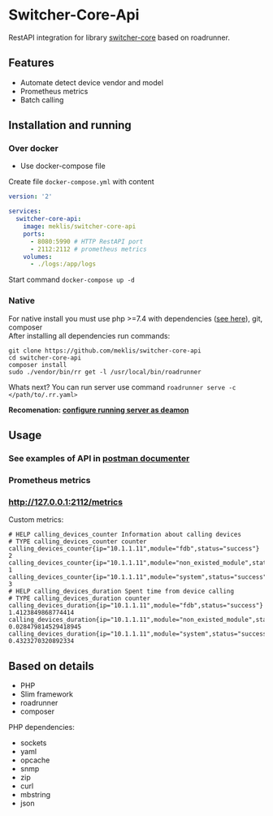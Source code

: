 # Switcher-Core-Api 
RestAPI integration for library [switcher-core](https://github.com/meklis/switcher-core)  based on roadrunner.    

## Features  
* Automate detect device vendor and model
* Prometheus metrics 
* Batch calling 

## Installation and running 
### Over docker 
* Use docker-compose file    

Create file `docker-compose.yml` with content 
```yaml
version: '2'

services:
  switcher-core-api:
    image: meklis/switcher-core-api
    ports:
      - 8080:5990 # HTTP RestAPI port 
      - 2112:2112 # prometheus metrics 
    volumes:
      - ./logs:/app/logs

```
Start command `docker-compose up -d`

### Native
For native install you must use php >=7.4 with dependencies ([see here](#php_dependencies)), git, composer    
After installing all dependencies  run commands:   
```shell
git clone https://github.com/meklis/switcher-core-api
cd switcher-core-api
composer install
sudo ./vendor/bin/rr get -l /usr/local/bin/roadrunner
```
Whats next?
You can run server use command `roadrunner serve -c </path/to/.rr.yaml>`      
     
**Recomenation: [configure running server as deamon](https://roadrunner.dev/docs/beep-beep-systemd)** 

## Usage   
### See examples of API in [postman documenter](https://documenter.getpostman.com/view/6612340/U16qJNqV)

### Prometheus metrics
### http://127.0.0.1:2112/metrics
Custom metrics: 
```
# HELP calling_devices_counter Information about calling devices
# TYPE calling_devices_counter counter
calling_devices_counter{ip="10.1.1.11",module="fdb",status="success"} 2
calling_devices_counter{ip="10.1.1.11",module="non_existed_module",status="failed"} 1
calling_devices_counter{ip="10.1.1.11",module="system",status="success"} 3
# HELP calling_devices_duration Spent time from device calling
# TYPE calling_devices_duration counter
calling_devices_duration{ip="10.1.1.11",module="fdb",status="success"} 1.4123849868774414
calling_devices_duration{ip="10.1.1.11",module="non_existed_module",status="failed"} 0.028479814529418945
calling_devices_duration{ip="10.1.1.11",module="system",status="success"} 0.4323270320892334
```

## Based on details
- PHP
- Slim framework
- roadrunner 
- composer 
 
<a name="php_dependencies"></a>
PHP dependencies:
- sockets
- yaml
- opcache
- snmp
- zip
- curl
- mbstring
- json
